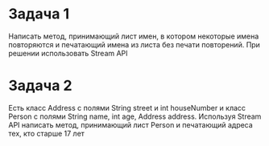 # Задача 1  
Написать метод, принимающий  лист имен, в котором некоторые имена повторяются 
и печатающий  имена из листа без печати повторений. При решении использовать Stream API

# Задача 2  
Есть класс Address  с полями String street  и int houseNumber  и класс Person  с полями String name, int age,
Address address.  Используя Stream API  написать метод, принимающий лист Person  и печатающий адреса тех, кто старше
17 лет




